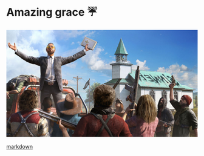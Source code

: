 # Amazing grace :umbrella:

<!--
**abdulmukit98/abdulmukit98** is a ✨ _special_ ✨ repository because its `README.md` (this file) appears on your GitHub profile.

https://github.com/caiyongji/emoji-list

Here are some ideas to get you started:

- 🔭 I’m currently working on ...
- 🌱 I’m currently learning ...
- 👯 I’m looking to collaborate on ...
- 🤔 I’m looking for help with ...
- 💬 Ask me about ...
- 📫 How to reach me: ...
- 😄 Pronouns: ...
- ⚡ Fun fact: ...
-->

![image](https://github.com/abdulmukit98/abdulmukit98/blob/master/amazing%20grace.jpg)

[markdown](https://hello-sunil.in/github-readme-markdown-cheatsheet)  <br>

